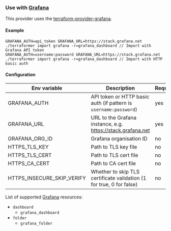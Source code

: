 ### Use with [Grafana](https://grafana.com)

This provider uses the [terraform-provider-grafana](https://registry.terraform.io/providers/grafana/grafana/latest).

#### Example

```
GRAFANA_AUTH=api_token GRAFANA_URL=https://stack.grafana.net ./terraformer import grafana -r=grafana_dashboard // Import with Grafana API token
GRAFANA_AUTH=username:password GRAFANA_URL=https://stack.grafana.net ./terraformer import grafana -r=grafana_dashboard // Import with HTTP basic auth
```

#### Configuration

| Env variable               | Description | Required | Default |
| -------------------------- | -------------------------------------------------------------------- | --- | - |
| GRAFANA_AUTH               | API token or HTTP basic auth (if pattern is `username:password`)     | yes | - |
| GRAFANA_URL                | URL to the Grafana instance, e.g. https://stack.grafana.net          | yes | - |
| GRAFANA_ORG_ID             | Grafana organisation ID                                              | no  | 1 |
| HTTPS_TLS_KEY              | Path to TLS key file                                                 | no  | - |
| HTTPS_TLS_CERT             | Path to TLS cert file                                                | no  | - |
| HTTPS_CA_CERT              | Path to CA cert file                                                 | no  | - |
| HTTPS_INSECURE_SKIP_VERIFY | Whether to skip TLS certificate validation (1 for true, 0 for false) | no  | 0 |

List of supported [Grafana](https://grafana.com) resources:

* `dashboard`
  * `grafana_dashboard`
* `folder`
  * `grafana_folder`
